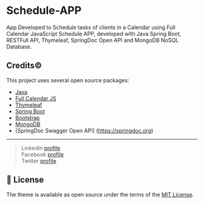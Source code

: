 # Schedule-APP
 App Developed to Schedule tasks of clients in a Calendar using Full Calendar JavaScript
 Schedule APP, developed with Java Spring Boot, RESTFull API, Thymeleaf, SpringDoc Open API and MongoDB NoSQL Database.

## Credits©️

This project uses several open source packages:

- [Java](https://www.java.com/en/)
- [Full Calendar JS](https://github.com/fullcalendar/fullcalendar)
- [Thymeleaf](https://www.thymeleaf.org/)
- [Spring Boot](https://spring.io/projects/spring-boot)
- [Bootstrap](https://getbootstrap.com/)
- [MongoDB](https://www.mongodb.com/home)
- [SpringDoc Swagger Open API] (https://springdoc.org)

---

> LinkedIn [profile](https://www.linkedin.com/in/luizbrusa)<br>
> Facebook [profile](https://www.facebook.com/luizbrusa)<br>
> Twitter [profile](https://www.twitter.com/luizbrusa)

## 📝 License

The theme is available as open source under the terms of the [MIT License](https://opensource.org/licenses/MIT).
